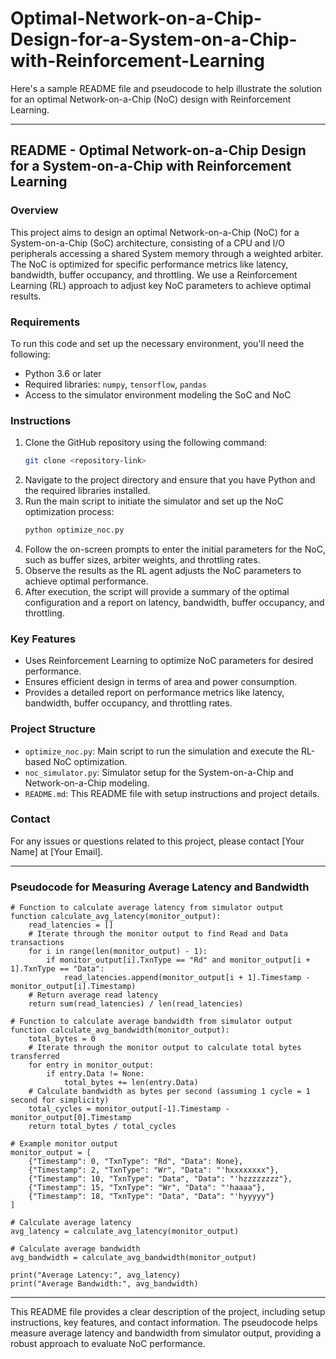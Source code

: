 # Optimal-Network-on-a-Chip-Design-for-a-System-on-a-Chip-with-Reinforcement-Learning
Here's a sample README file and pseudocode to help illustrate the solution for an optimal Network-on-a-Chip (NoC) design with Reinforcement Learning.

---

## README - Optimal Network-on-a-Chip Design for a System-on-a-Chip with Reinforcement Learning

### Overview
This project aims to design an optimal Network-on-a-Chip (NoC) for a System-on-a-Chip (SoC) architecture, consisting of a CPU and I/O peripherals accessing a shared System memory through a weighted arbiter. The NoC is optimized for specific performance metrics like latency, bandwidth, buffer occupancy, and throttling. We use a Reinforcement Learning (RL) approach to adjust key NoC parameters to achieve optimal results.

### Requirements
To run this code and set up the necessary environment, you'll need the following:
- Python 3.6 or later
- Required libraries: `numpy`, `tensorflow`, `pandas`
- Access to the simulator environment modeling the SoC and NoC

### Instructions
1. Clone the GitHub repository using the following command:
   ```bash
   git clone <repository-link>
   ```
2. Navigate to the project directory and ensure that you have Python and the required libraries installed.
3. Run the main script to initiate the simulator and set up the NoC optimization process:
   ```bash
   python optimize_noc.py
   ```
4. Follow the on-screen prompts to enter the initial parameters for the NoC, such as buffer sizes, arbiter weights, and throttling rates.
5. Observe the results as the RL agent adjusts the NoC parameters to achieve optimal performance.
6. After execution, the script will provide a summary of the optimal configuration and a report on latency, bandwidth, buffer occupancy, and throttling.

### Key Features
- Uses Reinforcement Learning to optimize NoC parameters for desired performance.
- Ensures efficient design in terms of area and power consumption.
- Provides a detailed report on performance metrics like latency, bandwidth, buffer occupancy, and throttling rates.

### Project Structure
- `optimize_noc.py`: Main script to run the simulation and execute the RL-based NoC optimization.
- `noc_simulator.py`: Simulator setup for the System-on-a-Chip and Network-on-a-Chip modeling.
- `README.md`: This README file with setup instructions and project details.

### Contact
For any issues or questions related to this project, please contact [Your Name] at [Your Email].

---

### Pseudocode for Measuring Average Latency and Bandwidth

```pseudocode
# Function to calculate average latency from simulator output
function calculate_avg_latency(monitor_output):
    read_latencies = []
    # Iterate through the monitor output to find Read and Data transactions
    for i in range(len(monitor_output) - 1):
        if monitor_output[i].TxnType == "Rd" and monitor_output[i + 1].TxnType == "Data":
            read_latencies.append(monitor_output[i + 1].Timestamp - monitor_output[i].Timestamp)
    # Return average read latency
    return sum(read_latencies) / len(read_latencies)

# Function to calculate average bandwidth from simulator output
function calculate_avg_bandwidth(monitor_output):
    total_bytes = 0
    # Iterate through the monitor output to calculate total bytes transferred
    for entry in monitor_output:
        if entry.Data != None:
            total_bytes += len(entry.Data)
    # Calculate bandwidth as bytes per second (assuming 1 cycle = 1 second for simplicity)
    total_cycles = monitor_output[-1].Timestamp - monitor_output[0].Timestamp
    return total_bytes / total_cycles

# Example monitor output
monitor_output = [
    {"Timestamp": 0, "TxnType": "Rd", "Data": None},
    {"Timestamp": 2, "TxnType": "Wr", "Data": "'hxxxxxxxx"},
    {"Timestamp": 10, "TxnType": "Data", "Data": "'hzzzzzzzz"},
    {"Timestamp": 15, "TxnType": "Wr", "Data": "'haaaa"},
    {"Timestamp": 18, "TxnType": "Data", "Data": "'hyyyyy"}
]

# Calculate average latency
avg_latency = calculate_avg_latency(monitor_output)

# Calculate average bandwidth
avg_bandwidth = calculate_avg_bandwidth(monitor_output)

print("Average Latency:", avg_latency)
print("Average Bandwidth:", avg_bandwidth)
```

---

This README file provides a clear description of the project, including setup instructions, key features, and contact information. The pseudocode helps measure average latency and bandwidth from simulator output, providing a robust approach to evaluate NoC performance.
